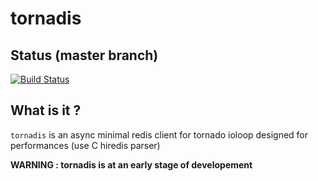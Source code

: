 # tornadis

## Status (master branch)

[![Build Status](https://travis-ci.org/thefab/tornadis.png)](https://travis-ci.org/thefab/tornadis)

## What is it ?

`tornadis` is an async minimal redis client for tornado ioloop designed for performances (use C hiredis parser) 

**WARNING : tornadis is at an early stage of developement**
